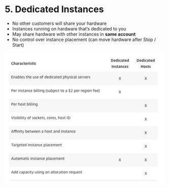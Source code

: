 # 5. Dedicated Instances

- No other customers will share your hardware
- Instances running on hardware that’s dedicated to you
- May share hardware with other instances in **same account**
- No control over instance placement (can move hardware after Stop / Start)

![5%20Dedicated%20Instances/Untitled.png](5%20Dedicated%20Instances/Untitled.png)